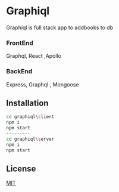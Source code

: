 # Graphiql

Graphiql is full stack app to addbooks to db

### FrontEnd
Graphql, React ,Apollo
### BackEnd
Express, Graphql , Mongoose

## Installation


```bash
cd graphiql\client
npm i 
npm start
---------
cd graphiql\server
npm i 
npm start
```



## License
[MIT](https://choosealicense.com/licenses/mit/)